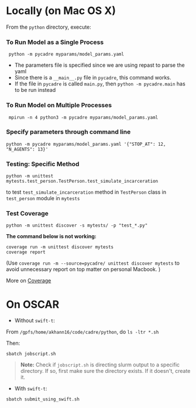 
# Locally (on Mac OS X)

From the `python` directory, execute:  

### To Run Model as a Single Process

``` python -m pycadre myparams/model_params.yaml```
- The parameters file is specified since we are using repast to parse the yaml 
- Since there is a `__main__.py` file in `pycadre`, this command works. 
- If the file in `pycadre` is called `main.py`, then `python -m pycadre.main` has to be run instead

### To Run Model on Multiple Processes

```
 mpirun -n 4 python3 -m pycadre myparams/model_params.yaml
```

### Specify parameters through command line 
```
python -m pycadre myparams/model_params.yaml '{"STOP_AT": 12, "N_AGENTS": 13}'
```

### Testing: Specific Method
```python -m unittest mytests.test_person.TestPerson.test_simulate_incarceration```

to test `test_simulate_incarceration` method in `TestPerson` class in `test_person` module in `mytests`


### Test Coverage

```
python -m unittest discover -s mytests/ -p "test_*.py"
```

**The command below is not working:**

```
coverage run -m unittest discover mytests
coverage report
```

(Use `coverage run -m --source=pycadre/ unittest discover mytests` to avoid unnecessary report on top matter on personal Macbook. )

More on [Coverage](https://coverage.readthedocs.io/en/6.4.1/)


# On OSCAR 

- Without `swift-t`:

 From `/gpfs/home/akhann16/code/cadre/python`, do 
 `ls -ltr *.sh`

 Then:
 ```
 sbatch jobscript.sh 
 ```

> **Note:** Check if `jobscript.sh` is directing slurm output to a specific directory. If so, first make sure the directory exists. If it doesn't, create it. 


 
- With `swift-t`:

 ```
 sbatch submit_using_swift.sh
 ```


